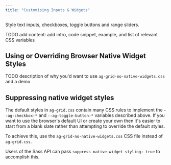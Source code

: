 ```yaml
---
title: "Customising Inputs & Widgets"
---
```


Style text inputs, checkboxes, toggle buttons and range sliders. 

TODO add content: add intro, code snippet, example, and list of relevant CSS variables

## Using or Overriding Browser Native Widget Styles

TODO description of why you'd want to use `ag-grid-no-native-widgets.css` and a demo




## Suppressing native widget styles

The default styles in `ag-grid.css` contain many CSS rules to implement the `--ag-checkbox-*` and `--ag-toggle-button-*` variables described above. If you want to use the browser's default UI or create your own then it's easier to start from a blank slate rather than attempting to override the default styles.

To achieve this, use the `ag-grid-no-native-widgets.css` CSS file instead of `ag-grid.css`.

Users of the Sass API can pass `suppress-native-widget-styling: true` to accomplish this.